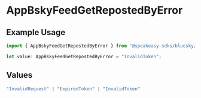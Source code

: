 # AppBskyFeedGetRepostedByError

## Example Usage

```typescript
import { AppBskyFeedGetRepostedByError } from "@speakeasy-sdks/bluesky/models/errors";

let value: AppBskyFeedGetRepostedByError = "InvalidToken";
```

## Values

```typescript
"InvalidRequest" | "ExpiredToken" | "InvalidToken"
```